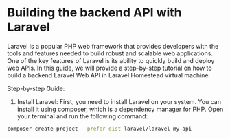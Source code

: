 # Building the backend API with Laravel

Laravel is a popular PHP web framework that provides developers with the tools and features needed to build robust and scalable web applications. One of the key features of Laravel is its ability to quickly build and deploy web APIs. In this guide, we will provide a step-by-step tutorial on how to build a backend Laravel Web API in Laravel Homestead virtual machine.

Step-by-step Guide:

1. Install Laravel: First, you need to install Laravel on your system. You can install it using composer, which is a dependency manager for PHP. Open your terminal and run the following command:

```bash
composer create-project --prefer-dist laravel/laravel my-api
```
